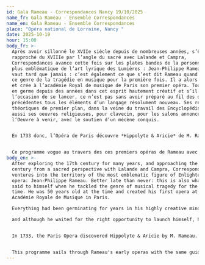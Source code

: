 ```yaml
---
id: Gala Rameau - Correspondances Nancy 19/10/2025
name_fr: Gala Rameau - Ensemble Correspondances
name_en: Gala Rameau - Ensemble Correspondances
place: "Opéra national de Lorraine, Nancy "
date: 2025-10-19
hour: 15:00
body_fr: >-
  Après avoir sillonné le XVIIe siècle depuis de nombreuses années, s’être
  rapproché du XVIIIe par l’angle du sacré avec Lalande et Campra,
  Correspondances avance cette fois sur les plates bandes de la personnalité la
  plus emblématique de l’art lyrique des Lumières : Jean-Philippe Rameau. Mieux
  vaut tard que jamais : c’est également ce que s’est dit Rameau quand il aborde
  ce genre de la tragédie en musique pour la première fois. Il a alors 50 ans,
  et crée à l’académie Royal de musique de Paris son premier opéra. Tout était
  en germe depuis des années dans cet esprit hautement créatif et s’il a attendu
  l’occasion de se lancer, ce n’est pas sans avoir préparé au fil des décennies
  précédentes tous les éléments d’un langage résolument nouveau. Ses recherches
  théoriques de premier plan, dans la veine du travail des Encyclopédistes, mais
  aussi ses oeuvres religieuses, pour clavecin, pour les salons annoncent
  l’Oeuvre à venir, avec le soutien d’un mécène conquis. 


  En 1733 donc, l’Opéra de Paris découvre *Hippolyte & Aricie* de M. Rameau. Le succès est précédé par une vague de surprise : on se demande comment autant d’idées peuvent être contenues dans un seul opéra. Il faudra aux premiers détracteurs probablement y assister plusieurs soirs de suite pour appréhender toute cette matière musicale, d’une richesse alors inouïe… Ce lancement tardif marque un coup de tonnerre, donne lieu à d’innombrables querelles (auxquelles Rameau lui-même prête participation, hautement polémique comme il aime être) mais finalement impose le musicien dijonnais au centre du jeu. Les années qui suivent marquent des succès en série : *Castor et Pollux, Dardanus, Les Indes Galantes* ou *Dardanus* amènent le public de l’opéra dans un monde nouveau : celui d’une musique intense, riche et opulente, d’un orchestre aux milles couleurs, et d’un sens de la danse jusqu’alors inconnu. 


  Ce programme vogue au travers des ces premiers opéras de Rameau avec le même fil conducteur qui a animé le compositeur en son temps : servir les voix, composer pour mettre en valeur les grands chanteurs de son entourage.
body_en: >-
  After exploring the 17th century for many years, and approaching the 18th
  century from a sacred perspective with Lalande and Campra, Correspondances now
  ventures into the territory of the most emblematic figure of Enlightenment
  opera: Jean-Philippe Rameau. Better late than never: this is also what Rameau
  said to himself when he tackled the genre of musical tragedy for the first
  time. He was 50 years old at the time and created his first opera at the
  Académie Royale de Musique in Paris. 

  Everything had been germinating for years in his highly creative mind, 

  and although he waited for the right opportunity to launch himself, he had spent the previous decades preparing all the elements of a resolutely new language. His pioneering theoretical research, in the vein of the Encyclopédistes, as well as his religious works for harpsichord and for salons, heralded the work to come, with the support of a devoted patron. 


  In 1733, the Paris Opera discovered Hippolyte & Aricie by M. Rameau. Its success was preceded by a wave of surprise: people wondered how so many ideas could be contained in a single opera. The first detractors probably had to attend several evenings in a row to grasp all this musical material, which was unprecedented in its richness... This late launch caused a sensation, giving rise to countless quarrels (in which Rameau himself participated, highly controversial as he liked to be), but ultimately established the Dijon musician at the centre of the scene. The following years were marked by a series of successes: Castor et Pollux, Dardanus, Les Indes Galantes and Dardanus transported opera audiences into a new world: one of intense, rich and opulent music, a colourful orchestra and a previously unknown sense of dance. 


  This programme sails through Rameau's early operas with the same guiding principle that inspired the composer in his day: to serve the voices, to compose in order to showcase the great singers around him.
---
```

